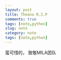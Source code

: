 ```yaml
---
layout: post
title: Theano R.I.P
comments: true
tags: [note,python]
slug: note
category: note
tags: [note,python]
---
```



蛮可惜的， 致敬MILA团队



